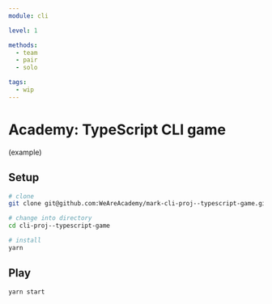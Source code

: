 ```yaml
---
module: cli

level: 1

methods:
  - team
  - pair
  - solo

tags:
  - wip
---
```


# Academy: TypeScript CLI game

(example)

## Setup
```bash
# clone
git clone git@github.com:WeAreAcademy/mark-cli-proj--typescript-game.git cli-proj--typescript-game

# change into directory
cd cli-proj--typescript-game

# install
yarn
```

## Play
```bash
yarn start
```